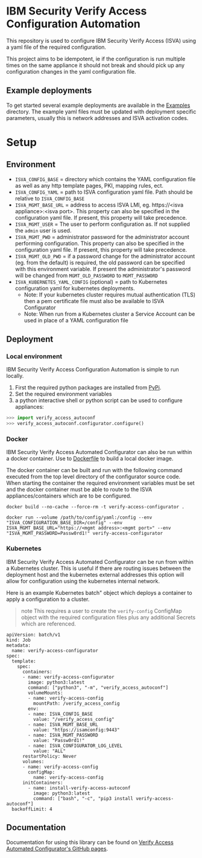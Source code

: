 # IBM Security Verify Access Configuration Automation
This repository is used to configure IBM Security Verify Access (ISVA) using a yaml file of the required configuration. 

This project aims to be idempotent, ie if the configuration is run multiple times on the same appliance it should not break and should pick up any configuration changes in the yaml configuration file.

## Example deployments
To get started several example deployments are available in the [Examples](examples/) directory. The example yaml files must be updated with deployment specific parameters, usually this is network addresses and ISVA activation codes.

# Setup
## Environment
- `ISVA_CONFIG_BASE` = directory which contains the YAML configuration file as well as any http template pages, PKI, mapping rules, ect.
- `ISVA_CONFIG_YAML` = path to ISVA configuration yaml file. Path should be relative to `ISVA_CONFIG_BASE`
- `ISVA_MGMT_BASE_URL` = address to access ISVA LMI, eg. https://\<isva appliance\>:\<isva port\>. This property can also be specified in the configuration yaml file. If present, this property will take precedence.
- `ISVA_MGMT_USER` = The user to perform configuration as. If not supplied the `admin` user is used.
- `ISVA_MGMT_PWD` = administrator password for the administrator account performing configuration. This property can also be specified in the configuration yaml file. If present, this property will take precedence.
- `ISVA_MGMT_OLD_PWD` = if a password change for the administrator account (eg. from the default) is required, the old password can be specified with this environment variable. If present the administrator's password will be changed from `MGMT_OLD_PASSWORD` to `MGMT_PASSWORD`
- `ISVA_KUBERNETES_YAML_CONFIG` (optional) = path to Kubernetes configuration yaml for kubernetes deployments. 
  - Note: If your kubernetes cluster requires mutual authentication (TLS) then a pem certificate file must also be available to ISVA Configurator
  - Note: When run from a Kubernetes cluster a Service Account can be used in place of a YAML configuration file

## Deployment
### Local environment
IBM Security Verify Access Configuration Automation is simple to run locally. 
1. First the required python packages are installed from [PyPi](https://pypi.org/project/verify-access-autoconf/). 
2. Set the required environment variables
3. a python interactive shell or python script can be used to configure appliances:
```python
>>> import verify_access_autoconf
>>> verify_access_autoconf.configurator.configure()
```

### Docker
IBM Security Verify Access Automated Configurator can also be run within a docker container. Use to [Dockerfile](Dockerfile) to build a local docker image.

The docker container can be built and run with the following command executed from the top level directory of the configurator source code. When starting the container the required environment variables must be set and the docker container must be able to route to the ISVA appliances/containers which are to be configured.

```
docker build --no-cache --force-rm -t verify-access-configurator .

docker run --volume /path/to/config/yaml:/config --env "ISVA_CONFIGURATION_BASE_DIR=/config" --env ISVA_MGMT_BASE_URL="https://<mgmt address>:<mgmt port>" --env "ISVA_MGMT_PASSWORD=Passw0rd1!" verify-access-configurator
```


### Kubernetes
IBM Security Verify Access Automated Configurator can be run from within a Kubernetes cluster. This is useful if there are routing issues between the deployment host and the kubernetes external addresses this option will allow for configuration using the kubernetes internal network.

Here is an example Kubernetes batch" object which deploys a container to apply a configuration to a cluster.
> note This requires a user to create the `verify-config` ConfigMap object with the required configuration files plus any additional Secrets which are referenced.

```
apiVersion: batch/v1
kind: Job
metadata:
  name: verify-access-configurator
spec:
  template:
    spec:
      containers:
      - name: verify-access-configurator
        image: python3:latest
        command: ["python3", "-m", "verify_access_autoconf"]
        volumeMounts:
        - name: verify-access-config
          mountPath: /verify_access_config
        env:
        - name: ISVA_CONFIG_BASE
          value: "/verify_access_config"
        - name: ISVA_MGMT_BASE_URL
          value: "https://isamconfig:9443"
        - name: ISVA_MGMT_PASSWORD
          value: "Passw0rd1!"
        - name: ISVA_CONFIGURATOR_LOG_LEVEL
          value: "ALL"
      restartPolicy: Never
      volumes:
      - name: verify-access-config
        configMap:
          name: verify-access-config
      initContainers:
        - name: install-verify-access-autoconf
          image: python3:latest
          command: ["bash", "-c", "pip3 install verify-access-autoconf"]
  backoffLimit: 4
```

## Documentation
Documentation for using this library can be found on [Verify Access Automated Configurator's GitHub pages](https://lachlan-ibm.github.io/verify-access-autoconf/index.html).
